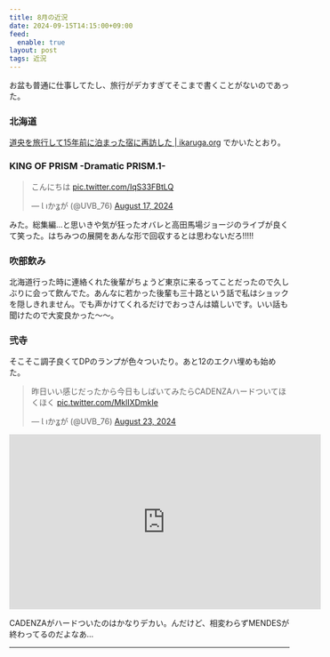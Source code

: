 ```yaml
---
title: 8月の近況
date: 2024-09-15T14:15:00+09:00
feed:
  enable: true
layout: post
tags: 近況
---
```


お盆も普通に仕事してたし、旅行がデカすぎてそこまで書くことがないのであった。

### 北海道

[道央を旅行して15年前に泊まった宿に再訪した | ikaruga.org](https://ikaruga.org/2024/09/05/%E5%8C%97%E6%B5%B7%E9%81%93/) でかいたとおり。

### KING OF PRISM -Dramatic PRISM.1-

<blockquote class="twitter-tweet"><p lang="ja" dir="ltr">こんにちは <a href="https://t.co/IqS33FBtLQ">pic.twitter.com/IqS33FBtLQ</a></p>&mdash; Ɩ ıかʓが (@UVB_76) <a href="https://twitter.com/UVB_76/status/1824648438329512280?ref_src=twsrc%5Etfw">August 17, 2024</a></blockquote> <script async src="https://platform.twitter.com/widgets.js" charset="utf-8"></script>


みた。総集編...と思いきや気が狂ったオバレと高田馬場ジョージのライブが良くて笑った。はちみつの展開をあんな形で回収するとは思わないだろ!!!!!

### 吹部飲み

北海道行った時に連絡くれた後輩がちょうど東京に来るってことだったので久しぶりに会って飲んでた。あんなに若かった後輩も三十路という話で私はショックを隠しきれません。でも声かけてくれるだけでおっさんは嬉しいです。いい話も聞けたので大変良かった〜〜。

### 弐寺

そこそこ調子良くてDPのランプが色々ついたり。あと12のエクハ埋めも始めた。

<blockquote class="twitter-tweet"><p lang="ja" dir="ltr">昨日いい感じだったから今日もしばいてみたらCADENZAハードついてほくほく <a href="https://t.co/MklIXDmkIe">pic.twitter.com/MklIXDmkIe</a></p>&mdash; Ɩ ıかʓが (@UVB_76) <a href="https://twitter.com/UVB_76/status/1826981539747618876?ref_src=twsrc%5Etfw">August 23, 2024</a></blockquote> <script async src="https://platform.twitter.com/widgets.js" charset="utf-8"></script>

<iframe width="560" height="315" src="https://www.youtube.com/embed/f1jNqa0LeCo?si=8bXMCtEOwsJSFkTS" title="YouTube video player" frameborder="0" allow="accelerometer; autoplay; clipboard-write; encrypted-media; gyroscope; picture-in-picture; web-share" referrerpolicy="strict-origin-when-cross-origin" allowfullscreen></iframe>

CADENZAがハードついたのはかなりデカい。んだけど、相変わらずMENDESが終わってるのだよなあ...

--------
